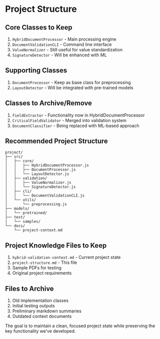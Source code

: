 # Project Structure

## Core Classes to Keep
1. `HybridDocumentProcessor` - Main processing engine
2. `DocumentValidationCLI` - Command line interface
3. `ValueNormalizer` - Still useful for value standardization
4. `SignatureDetector` - Will be enhanced with ML

## Supporting Classes
1. `DocumentProcessor` - Keep as base class for preprocessing
2. `LayoutDetector` - Will be integrated with pre-trained models

## Classes to Archive/Remove
1. `FieldExtractor` - Functionality now in HybridDocumentProcessor
2. `CriticalFieldValidator` - Merged into validation system
3. `DocumentClassifier` - Being replaced with ML-based approach

## Recommended Project Structure
```
project/
├── src/
│   ├── core/
│   │   ├── HybridDocumentProcessor.js
│   │   ├── DocumentProcessor.js
│   │   └── LayoutDetector.js
│   ├── validation/
│   │   ├── ValueNormalizer.js
│   │   └── SignatureDetector.js
│   ├── cli/
│   │   └── DocumentValidationCLI.js
│   └── utils/
│       └── preprocessing.js
├── models/
│   └── pretrained/
├── test/
│   └── samples/
└── docs/
    └── project-context.md
```

## Project Knowledge Files to Keep
1. `hybrid-validation-context.md` - Current project state
2. `project-structure.md` - This file
3. Sample PDFs for testing
4. Original project requirements

## Files to Archive
1. Old implementation classes
2. Initial testing outputs
3. Preliminary markdown summaries
4. Outdated context documents

The goal is to maintain a clean, focused project state while preserving the key functionality we've developed.